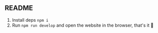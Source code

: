 ## README

1. Install deps `npm i`
1. Run `npm run develop` and open the website in the browser, that's it 🎉
